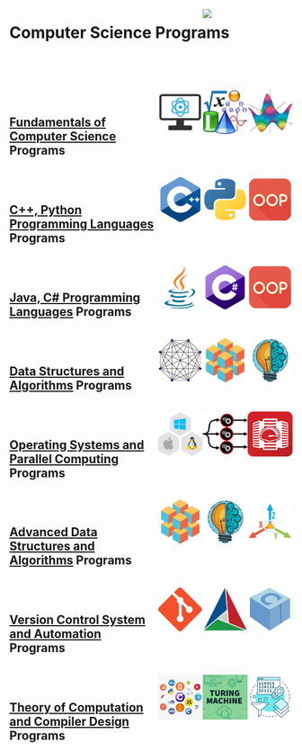 <a href="https://edx.org/"><img align="right" width="160" src="/logos/edx.png"></img></a>

# Computer Science Programs

<br><br>

<br>
<a href="/edx-programs/computer-science/fundamentals-of-computer-science.md"><img align="right" width="80" src="https://github.com/cs-MohamedAyman/cs-MohamedAyman/blob/master/logos/probability-statistics.png"></img></a>
<a href="/edx-programs/computer-science/fundamentals-of-computer-science.md"><img align="right" width="80" src="https://github.com/cs-MohamedAyman/cs-MohamedAyman/blob/master/logos/mathematics.png"></img></a>
<a href="/edx-programs/computer-science/fundamentals-of-computer-science.md"><img align="right" width="80" src="https://github.com/cs-MohamedAyman/cs-MohamedAyman/blob/master/logos/fundamentals-of-computer-science.png"></img></a>
<br>

## [Fundamentals of Computer Science](/edx-programs/computer-science/fundamentals-of-computer-science.md) Programs

<br>
<a href="/edx-programs/computer-science/cpp-python-programming-languages.md"><img align="right" width="80" src="https://github.com/cs-MohamedAyman/cs-MohamedAyman/blob/master/logos/object-oriented-programming.png"></img></a>
<a href="/edx-programs/computer-science/cpp-python-programming-languages.md"><img align="right" width="80" src="https://github.com/cs-MohamedAyman/cs-MohamedAyman/blob/master/logos/python.png"></img></a>
<a href="/edx-programs/computer-science/cpp-python-programming-languages.md"><img align="right" width="80" src="https://github.com/cs-MohamedAyman/cs-MohamedAyman/blob/master/logos/cpp.png"></img></a>
<br>

## [C++, Python Programming Languages](/edx-programs/computer-science/cpp-python-programming-languages.md) Programs

<br>
<a href="/edx-programs/computer-science/java-csharp-programming-languages.md"><img align="right" width="80" src="https://github.com/cs-MohamedAyman/cs-MohamedAyman/blob/master/logos/object-oriented-programming.png"></img></a>
<a href="/edx-programs/computer-science/java-csharp-programming-languages.md"><img align="right" width="80" src="https://github.com/cs-MohamedAyman/cs-MohamedAyman/blob/master/logos/csharp.png"></img></a>
<a href="/edx-programs/computer-science/java-csharp-programming-languages.md"><img align="right" width="80" src="https://github.com/cs-MohamedAyman/cs-MohamedAyman/blob/master/logos/java.png"></img></a>
<br>

## [Java, C# Programming Languages](/edx-programs/computer-science/java-csharp-programming-languages.md) Programs

<br>
<a href="/edx-programs/computer-science/data-structures-and-algorithms.md"><img align="right" width="80" src="https://github.com/cs-MohamedAyman/cs-MohamedAyman/blob/master/logos/algorithms-analysis.png"></img></a>
<a href="/edx-programs/computer-science/data-structures-and-algorithms.md"><img align="right" width="80" src="https://github.com/cs-MohamedAyman/cs-MohamedAyman/blob/master/logos/data-structures.png"></img></a>
<a href="/edx-programs/computer-science/data-structures-and-algorithms.md"><img align="right" width="80" src="https://github.com/cs-MohamedAyman/cs-MohamedAyman/blob/master/logos/discrete-mathematics.png"></img></a>
<br>

## [Data Structures and Algorithms](/edx-programs/computer-science/data-structures-and-algorithms.md) Programs

<br>
<a href="/edx-programs/computer-science/operating-systems-and-parallel-computing.md"><img align="right" width="80" src="https://github.com/cs-MohamedAyman/cs-MohamedAyman/blob/master/logos/high-performance-computing.png"></img></a>
<a href="/edx-programs/computer-science/operating-systems-and-parallel-computing.md"><img align="right" width="80" src="https://github.com/cs-MohamedAyman/cs-MohamedAyman/blob/master/logos/parallel-computing.png"></img></a>
<a href="/edx-programs/computer-science/operating-systems-and-parallel-computing.md"><img align="right" width="80" src="https://github.com/cs-MohamedAyman/cs-MohamedAyman/blob/master/logos/operating-systems.png"></img></a>
<br>

## [Operating Systems and Parallel Computing](/edx-programs/computer-science/operating-systems-and-parallel-computing.md) Programs

<br>
<a href="/edx-programs/computer-science/advanced-data-structures-and-algorithms.md"><img align="right" width="80" src="https://github.com/cs-MohamedAyman/cs-MohamedAyman/blob/master/logos/computer-graphics.png"></img></a>
<a href="/edx-programs/computer-science/advanced-data-structures-and-algorithms.md"><img align="right" width="80" src="https://github.com/cs-MohamedAyman/cs-MohamedAyman/blob/master/logos/algorithms-analysis.png"></img></a>
<a href="/edx-programs/computer-science/advanced-data-structures-and-algorithms.md"><img align="right" width="80" src="https://github.com/cs-MohamedAyman/cs-MohamedAyman/blob/master/logos/data-structures.png"></img></a>
<br>

## [Advanced Data Structures and Algorithms](/edx-programs/computer-science/advanced-data-structures-and-algorithms.md) Programs

<br>
<a href="/edx-programs/computer-science/version-control-system-and-automation.md"><img align="right" width="80" src="https://github.com/cs-MohamedAyman/cs-MohamedAyman/blob/master/logos/conan.png"></img></a>
<a href="/edx-programs/computer-science/version-control-system-and-automation.md"><img align="right" width="80" src="https://github.com/cs-MohamedAyman/cs-MohamedAyman/blob/master/logos/cmake.png"></img></a>
<a href="/edx-programs/computer-science/version-control-system-and-automation.md"><img align="right" width="80" src="https://github.com/cs-MohamedAyman/cs-MohamedAyman/blob/master/logos/git.png"></img></a>
<br>

## [Version Control System and Automation](/edx-programs/computer-science/version-control-system-and-automation.md) Programs

<br>
<a href="/edx-programs/computer-science/theory-of-computation-and-compiler-design.md"><img align="right" width="80" src="https://github.com/cs-MohamedAyman/cs-MohamedAyman/blob/master/logos/compiler-design.png"></img></a>
<a href="/edx-programs/computer-science/theory-of-computation-and-compiler-design.md"><img align="right" width="80" src="https://github.com/cs-MohamedAyman/cs-MohamedAyman/blob/master/logos/theory-of-computation.png"></img></a>
<a href="/edx-programs/computer-science/theory-of-computation-and-compiler-design.md"><img align="right" width="80" src="https://github.com/cs-MohamedAyman/cs-MohamedAyman/blob/master/logos/programming-languages-concepts.png"></img></a>
<br>

## [Theory of Computation and Compiler Design](/edx-programs/computer-science/theory-of-computation-and-compiler-design.md) Programs
